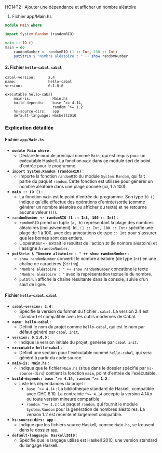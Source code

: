 HC14T2 : Ajouter une dépendance et afficher un nombre aléatoire
1. Fichier app/Main.hs
```haskell
module Main where

import System.Random (randomRIO)

main :: IO ()
main = do
    randomNumber <- randomRIO (1 :: Int, 100 :: Int)
    putStrLn $ "Nombre aléatoire : " ++ show randomNumber
```

#### 2. Fichier `hello-cabal.cabal`
```cabal
cabal-version:      2.4
name:               hello-cabal
version:            0.1.0.0

executable hello-cabal
    main-is:          Main.hs
    build-depends:    base ^>= 4.14,
                      random ^>= 1.2
    hs-source-dirs:   app
    default-language: Haskell2010
```

### Explication détaillée

#### Fichier `app/Main.hs`
- **`module Main where`** :
  - Déclare le module principal nommé `Main`, qui est requis pour un exécutable Haskell. La fonction `main` dans ce module sert de point d'entrée pour le programme.
- **`import System.Random (randomRIO)`** :
  - Importe la fonction `randomRIO` du module `System.Random`, qui fait partie du paquet `random`. Cette fonction est utilisée pour générer un nombre aléatoire dans une plage donnée (ici, 1 à 100).
- **`main :: IO ()`** :
  - La fonction `main` est le point d'entrée du programme. Son type `IO ()` indique qu'elle effectue des opérations d'entrée/sortie (comme générer un nombre aléatoire ou afficher du texte) et ne retourne aucune valeur (`()`).
- **`randomNumber <- randomRIO (1 :: Int, 100 :: Int)`** :
  - `randomRIO` prend un tuple `(a, b)` représentant la plage des nombres aléatoires (inclusivement). Ici, `(1 :: Int, 100 :: Int)` spécifie une plage de 1 à 100, avec des annotations de type `:: Int` pour s'assurer que les bornes sont des entiers.
  - L'opérateur `<-` extrait le résultat de l'action `IO` (le nombre aléatoire) et l'assigne à `randomNumber`.
- **`putStrLn $ "Nombre aléatoire : " ++ show randomNumber`** :
  - `show randomNumber` convertit le nombre aléatoire (de type `Int`) en une chaîne de caractères (`String`).
  - `"Nombre aléatoire : " ++ show randomNumber` concatène le texte `"Nombre aléatoire : "` avec la représentation textuelle du nombre.
  - `putStrLn` affiche la chaîne résultante dans la console, suivie d'un saut de ligne.

#### Fichier `hello-cabal.cabal`
- **`cabal-version: 2.4`** :
  - Spécifie la version du format du fichier `.cabal`. La version 2.4 est standard et compatible avec les outils modernes de Cabal.
- **`name: hello-cabal`** :
  - Définit le nom du projet comme `hello-cabal`, qui est le nom par défaut généré par `cabal init`.
- **`version: 0.1.0.0`** :
  - Indique la version initiale du projet, générée par `cabal init`.
- **`executable hello-cabal`** :
  - Définit une section pour l'exécutable nommé `hello-cabal`, qui sera généré à partir du code source.
- **`main-is: Main.hs`** :
  - Indique que le fichier `Main.hs` (situé dans le dossier spécifié par `hs-source-dirs`) contient la fonction `main`, point d'entrée de l'exécutable.
- **`build-depends: base ^>= 4.14, random ^>= 1.2`** :
  - Liste les dépendances du projet :
    - `base ^>= 4.14` : La bibliothèque standard de Haskell, compatible avec GHC 8.10. La contrainte `^>= 4.14` accepte la version 4.14.x ou toute version mineure compatible.
    - `random ^>= 1.2` : Le paquet `random`, qui fournit le module `System.Random` pour la génération de nombres aléatoires. La version 1.2 est récente et largement compatible.
- **`hs-source-dirs: app`** :
  - Indique que les fichiers source Haskell, comme `Main.hs`, se trouvent dans le dossier `app`.
- **`default-language: Haskell2010`** :
  - Spécifie que le langage utilisé est Haskell 2010, une version standard du langage Haskell.

